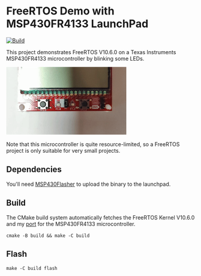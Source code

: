 # FreeRTOS Demo with MSP430FR4133 LaunchPad
[![Build](https://github.com/stgloorious/freertos-msp430fr4133/actions/workflows/cmake-single-platform.yml/badge.svg)](https://github.com/stgloorious/freertos-msp430fr4133/actions/workflows/cmake-single-platform.yml)

This project demonstrates FreeRTOS V10.6.0 on a Texas Instruments
MSP430FR4133 microcontroller by blinking some LEDs.

![demo](docs/demo.gif)

Note that this microcontroller is quite resource-limited, so a FreeRTOS
project is only suitable for very small projects.

## Dependencies
You'll need [MSP430Flasher](https://www.ti.com/tool/MSP430-FLASHER) to upload
the binary to the launchpad.

## Build
The CMake build system automatically fetches the FreeRTOS Kernel V10.6.0
and my [port](https://github.com/stgloorious/freertos-port-gcc-msp430fr4133)
for the MSP430FR4133 microcontroller.

~~~
cmake -B build && make -C build
~~~

## Flash
~~~
make -C build flash
~~~

